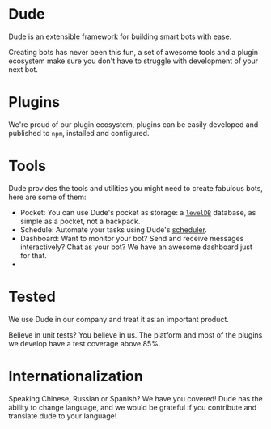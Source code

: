 # Dude

 Dude is an extensible framework for building smart bots with ease.
 
 Creating bots has never been this fun, a set of awesome tools and a plugin ecosystem make sure you don't have to struggle with development of your next bot.


# Plugins
 We're proud of our plugin ecosystem, plugins can be easily developed and published to `npm`, installed and configured.
 
# Tools
 Dude provides the tools and utilities you might need to create fabulous bots, here are some of them:
 
 * Pocket: You can use Dude's pocket as storage: a [`levelDB`](https://github.com/Level/levelup) database, as simple as a pocket, not a backpack.
 * Schedule: Automate your tasks using Dude's [scheduler](https://github.com/node-schedule/node-schedule).
 * Dashboard: Want to monitor your bot? Send and receive messages interactively? Chat as your bot? We have an awesome dashboard just for that.
 * 
# Tested
 We use Dude in our company and treat it as an important product.
 
 Believe in unit tests? You believe in us. The platform and most of the plugins we develop have a test coverage above 85%.
 
# Internationalization
 Speaking Chinese, Russian or Spanish? We have you covered! Dude has the ability to change language, and we would be grateful if you contribute and translate dude to your language!